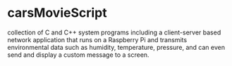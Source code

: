 # carsMovieScript

collection of C and C++ system programs including a client-server based 
network application that runs on a Raspberry Pi and transmits environmental
data such as humidity, temperature, pressure, and can even send and display 
a custom message to a screen.
